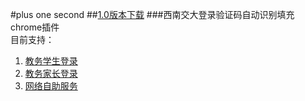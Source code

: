 #plus one second
##[1.0版本下载](https://github.com/wzbazinga/pos/raw/master/pos.crx)
###西南交大登录验证码自动识别填充chrome插件  
目前支持：  
1. [教务学生登录](http://jiaowu.swjtu.edu.cn/service/login.jsp?user_type=student)  
2. [教务家长登录](http://dean.swjtu.edu.cn/service/login.jsp?user_type=genearch)  
3. [网络自助服务](http://service.swjtu.edu.cn:8080/selfservice/)  